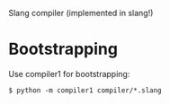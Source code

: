 Slang compiler (implemented in slang!)

# Bootstrapping

Use compiler1 for bootstrapping:

    $ python -m compiler1 compiler/*.slang
